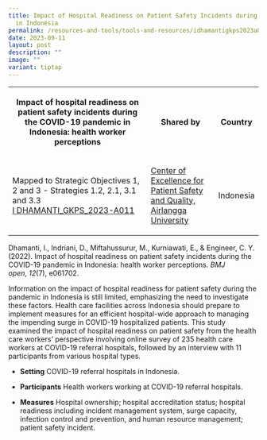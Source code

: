 ```yaml
---
title: Impact of Hospital Readiness on Patient Safety Incidents during COVID19
  in Indonesia
permalink: /resources-and-tools/tools-and-resources/idhamantigkps2023a011/
date: 2023-09-11
layout: post
description: ""
image: ""
variant: tiptap
---
```

<table><tbody><tr><th rowspan="1" colspan="1"><p>Impact of hospital readiness on patient safety incidents during the COVID-19 pandemic in Indonesia: health worker perceptions</p></th><th rowspan="1" colspan="1"><p>Shared by</p></th><th rowspan="1" colspan="1"><p>Country</p></th></tr><tr><td rowspan="1" colspan="1"><p>Mapped to Strategic Objectives 1, 2 and 3 - Strategies 1.2, 2.1, 3.1 and 3.3<br><a href="/files/i dhamanti_gkps_2023-a011.pdf" rel="noopener noreferrer nofollow" target="_blank">I DHAMANTI_GKPS_2023-A011</a></p></td><td rowspan="1" colspan="1"><p><a href="https://scholar.unair.ac.id/en/organisations/center-for-patient-safety-research" rel="noopener noreferrer nofollow" target="_blank">Center of Excellence for Patient Safety and Quality, Airlangga University</a></p></td><td rowspan="1" colspan="1"><p>Indonesia</p></td></tr></tbody></table><p>Dhamanti, I., Indriani, D., Miftahussurur, M., Kurniawati, E., &amp; Engineer, C. Y. (2022). Impact of hospital readiness on patient safety incidents during the COVID-19 pandemic in Indonesia: health worker perceptions.&nbsp;<em>BMJ open</em>,&nbsp;<em>12</em>(7), e061702.</p><p>Information on the impact of hospital readiness for patient safety during the pandemic in Indonesia is still limited, emphasizing the need to investigate these factors. Health care facilities across Indonesia should prepare to implement measures for an efficient hospital-wide approach to managing the impending surge in COVID-19 hospitalized patients. This study examined the impact of hospital readiness on patient safety from the health care workers’ perspective involving online survey of 235 health care workers at COVID-19 referral hospitals, followed by an interview with 11 participants from various hospital types.</p><ul><li><p><strong>Setting</strong>&nbsp;COVID-19 referral hospitals in Indonesia.</p></li><li><p><strong>Participants</strong>&nbsp;Health workers working at COVID-19 referral hospitals.</p></li><li><p><strong>Measures</strong>&nbsp;Hospital ownership; hospital accreditation status; hospital readiness including incident management system, surge capacity, infection control and prevention, and human resource management; patient safety incident.</p></li></ul><p></p>